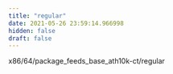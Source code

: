 ```yaml
---
title: "regular"
date: 2021-05-26 23:59:14.966998
hidden: false
draft: false
---
```


x86/64/package_feeds_base_ath10k-ct/regular

